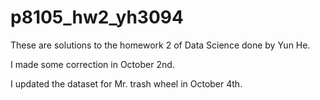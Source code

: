 # p8105_hw2_yh3094

These are solutions to the homework 2 of Data Science done by Yun He. 

I made some correction in October 2nd.

I updated the dataset for Mr. trash wheel in October 4th. 